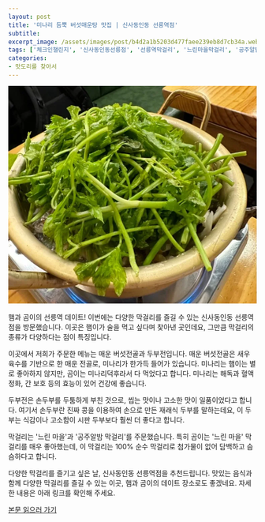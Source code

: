 ```yaml
---
layout: post
title: '미나리 듬뿍 버섯매운탕 맛집 | 신사동인동 선릉역점'
subtitle: 
excerpt_image: /assets/images/post/b4d2a1b5203d477faee239eb8d7cb34a.webp
tags: ['체크인챌린지', '신사동인동선릉점', '선릉역막걸리', '느린마을막걸리', '공주알밤막걸리', '서이추환영', '미나리효능']
categories: 
- 맛도리를 찾아서
---
```


![메인 이미지](/assets/images/post/b4d2a1b5203d477faee239eb8d7cb34a.webp)

햄과 곰이의 선릉역 데이트! 이번에는 다양한 막걸리를 즐길 수 있는 신사동인동 선릉역점을 방문했습니다. 이곳은 햄이가 술을 먹고 싶다며 찾아낸 곳인데요, 그만큼 막걸리의 종류가 다양하다는 점이 특징입니다.

이곳에서 저희가 주문한 메뉴는 매운 버섯전골과 두부전입니다. 매운 버섯전골은 새우 육수를 기반으로 한 매운 전골로, 미나리가 한가득 들어가 있습니다. 미나리는 햄이는 별로 좋아하지 않지만, 곰이는 미나리덕후라서 다 먹었다고 합니다. 미나리는 해독과 혈액 정화, 간 보호 등의 효능이 있어 건강에 좋습니다. 

두부전은 손두부를 두툼하게 부친 것으로, 씹는 맛이나 고소한 맛이 일품이었다고 합니다. 여기서 손두부란 진짜 콩을 이용하여 손으로 만든 재래식 두부를 말하는데요, 이 두부는 식감이나 고소함이 시판 두부보다 훨씬 더 좋다고 합니다.

막걸리는 '느린 마을'과 '공주알밤 막걸리'를 주문했습니다. 특히 곰이는 '느린 마을' 막걸리를 매우 좋아했는데, 이 막걸리는 100% 순수 막걸리로 첨가물이 없어 담백하고 슴슴하다고 합니다.

다양한 막걸리를 즐기고 싶은 날, 신사동인동 선릉역점을 추천드립니다. 맛있는 음식과 함께 다양한 막걸리를 즐길 수 있는 이곳, 햄과 곰이의 데이트 장소로도 좋겠네요. 자세한 내용은 아래 링크를 확인해 주세요.

[본문 읽으러 가기](https://m.blog.naver.com/ham_eaten_jellybear/223218284311)
